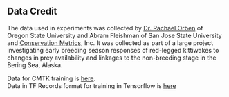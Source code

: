 ## Data Credit
The data  used in experiments was collected by [Dr. Rachael Orben](https://rachaelorben.dunked.com/red-legged-kittiwake-incubation) of Oregon State University and Abram Fleishman of San Jose State University and [Conservation Metrics](http://conservationmetrics.com), Inc.
It was collected as part of a large project investigating early breeding season responses of red-legged kittiwakes to changes in prey availability and linkages to the non-breeding stage in the Bering Sea, Alaska.

Data for CMTK training is [here](https://olgalicodestory.blob.core.windows.net/kittiwakedata/kittiwake_labled.zip).  
Data in TF Records format for training in Tensorflow is [here](https://olgalicodestory.blob.core.windows.net/kittiwakedata/kittiwake_labled_tfrecords.zip)
